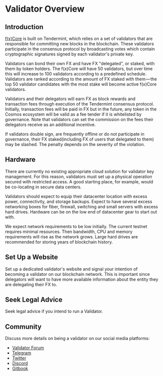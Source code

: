 # Validator Overview

## Introduction

[f(x)Core](../f-x-core/what-is-f-x-core.md) is built on Tendermint, which relies on a set of validators that are responsible for committing new blocks in the blockchain. These validators participate in the consensus protocol by broadcasting votes which contain cryptographic signatures signed by each validator's private key.


Validators can bond their own FX and have FX "delegated", or staked, with them by token holders. The f(x)Core will have 50 validators, but over time this will increase to 100 validators according to a predefined schedule. Validators are ranked according to the amount of FX staked with them — the top 50 validator candidates with the most stake will become active f(x)Core validators.


Validators and their delegators will earn FX as block rewards and transaction fees through execution of the Tendermint consensus protocol. Initially, transaction fees will be paid in FX but in the future, any token in the Cosmos ecosystem will be valid as a fee tender if it is whitelisted by governance. Note that validators can set the commission on the fees their delegators receive as an additional incentive.

If validators double sign, are frequently offline or do not participate in governance, their FX staked(including FX of users that delegated to them) may be slashed. The penalty depends on the severity of the violation.

## Hardware

There are currently no existing appropriate cloud solution for validator key management. For this reason, validators must set up a physical operation secured with restricted access. A good starting place, for example, would be co-locating in secure data centers.

Validators should expect to equip their datacenter location with excess power, connectivity, and storage backups. Expect to have several excess networking boxes for fiber, firewall, switching and small servers with excess hard drives. Hardware can be on the low end of datacenter gear to start out with.

We expect network requirements to be low initially. The current testnet requires minimal resources. Then bandwidth, CPU and memory requirements will rise as the network grows. Large hard drives are recommended for storing years of blockchain history.

## Set Up a Website

Set up a dedicated validator's website and signal your intention of becoming a validator on our blockchain network. This is important since delegators will want to have more available information about the entity they are delegating their FX to.

## Seek Legal Advice

Seek legal advice if you intend to run a Validator.

## Community

Discuss more details on being a validator on our social media platforms:

* [Validator Forum](https://forum.functionx.io/t/f-x-core-validator-node-setup-on-f-x-core-testnet/1785/189)
* [Telegram](https://t.me/functionx)
* [Twitter](https://twitter.com/functionx\_io)
* [Discord](https://discord.com/invite/J6k8arnyEQ)
* [Gitbook](https://github.com/functionx)
